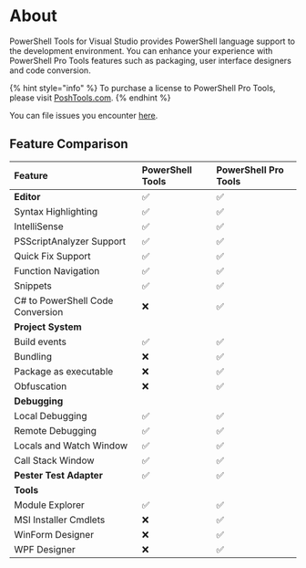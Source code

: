 # About

PowerShell Tools for Visual Studio provides PowerShell language support to the development environment. You can enhance your experience with PowerShell Pro Tools features such as packaging, user interface designers and code conversion.

{% hint style="info" %}
To purchase a license to PowerShell Pro Tools, please visit [PoshTools.com](https://poshtools.com/buy/powershell-pro-tools/).
{% endhint %}

You can file issues you encounter [here](https://poshtools.com/issues).

## Feature Comparison

| Feature | PowerShell Tools | PowerShell Pro Tools |
| :--- | :--- | :--- |
| **Editor** |  ✅ |  ✅ |
| Syntax Highlighting |  ✅ |  ✅ |
| IntelliSense |  ✅ |  ✅ |
| PSScriptAnalyzer Support |  ✅ |  ✅ |
| Quick Fix Support |  ✅ |  ✅ |
| Function Navigation |  ✅ |  ✅ |
| Snippets |  ✅ |  ✅  |
| C\# to PowerShell Code Conversion |  ❌ |  ✅ |
| **Project System** |  |  |
| Build events |  ✅ |  ✅ |
| Bundling |  ❌ |  ✅ |
| Package as executable |  ❌ |  ✅ |
| Obfuscation |  ❌ |  ✅ |
| **Debugging** |   |  |
| Local Debugging |  ✅ |  ✅ |
| Remote Debugging |  ✅ |  ✅ |
| Locals and Watch Window |  ✅ |  ✅ |
| Call Stack Window |  ✅ |  ✅ |
| **Pester Test Adapter** |  ✅ |  ✅ |
| **Tools** |  |  |
| Module Explorer |  ✅ |  ✅ |
| MSI Installer Cmdlets |  ❌ |  ✅ |
| WinForm Designer |  ❌ |  ✅ |
| WPF Designer |  ❌ |  ✅ |



